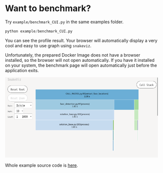 # Want to benchmark?

Try `example/benchmark_CUI.py` in the same examples folder.
```python
python example/benchmark_CUI.py
```

You can see the profile result.
Your browser will automatically display a very cool and easy to use graph using `snakeviz`.

Unfortunately, the prepared Docker Image does not have a browser installed, so the browser will not open automatically. If you have it installed on your system, the benchmark page will open automatically just before the application exits.


![](https://raw.githubusercontent.com/yKesamaru/FACE01_SAMPLE/master/img/PASTE_IMAGE_2022-07-20-07-23-21.png)

Whole example source code is [here](../example/benchmark_CUI.py).

